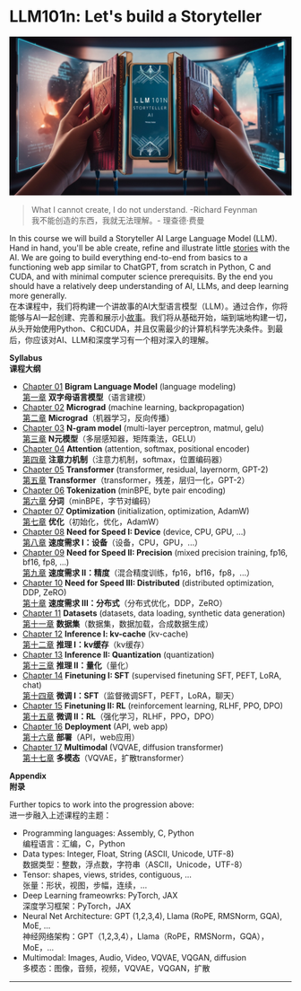 # LLM101n: Let's build a Storyteller

![LLM101n header image](llm101n.jpg)

> What I cannot create, I do not understand. -Richard Feynman  
> 我不能创造的东西，我就无法理解。- 理查德·费曼

In this course we will build a Storyteller AI Large Language Model (LLM). Hand in hand, you'll be able create, refine and illustrate little [stories](https://huggingface.co/datasets/roneneldan/TinyStories) with the AI. We are going to build everything end-to-end from basics to a functioning web app similar to ChatGPT, from scratch in Python, C and CUDA, and with minimal computer science prerequisits. By the end you should have a relatively deep understanding of AI, LLMs, and deep learning more generally.  
在本课程中，我们将构建一个讲故事的AI大型语言模型（LLM）。通过合作，你将能够与AI一起创建、完善和展示小[故事](https://huggingface.co/datasets/roneneldan/TinyStories)。我们将从基础开始，端到端地构建一切，从头开始使用Python、C和CUDA，并且仅需最少的计算机科学先决条件。到最后，你应该对AI、LLM和深度学习有一个相对深入的理解。

**Syllabus**  
**课程大纲**

- [Chapter 01](https://github.com/karpathy/LLM101n/tree/master/bigram/README.md) **Bigram Language Model** (language modeling)  
  [第一章](https://github.com/Czi24/Awesome-MLLM-LLM-Colab/blob/master/LLM101n-Colab/bigram/README.md) **双字母语言模型**（语言建模）
- [Chapter 02](https://github.com/karpathy/LLM101n/tree/master/micrograd/README.md) **Micrograd** (machine learning, backpropagation)  
  [第二章](https://github.com/Czi24/Awesome-MLLM-LLM-Colab/blob/master/LLM101n-Colab/micrograd/README.md) **Micrograd**（机器学习，反向传播）
- [Chapter 03](https://github.com/karpathy/LLM101n/tree/master/mlp/README.md) **N-gram model** (multi-layer perceptron, matmul, gelu)  
  [第三章](https://github.com/Czi24/Awesome-MLLM-LLM-Colab/blob/master/LLM101n-Colab/mlp/README.md) **N元模型**（多层感知器，矩阵乘法，GELU）
- [Chapter 04](https://github.com/karpathy/LLM101n/tree/master/attention/README.md) **Attention** (attention, softmax, positional encoder)  
  [第四章](https://github.com/Czi24/Awesome-MLLM-LLM-Colab/blob/master/LLM101n-Colab/attention/README.md) **注意力机制**（注意力机制，softmax，位置编码器）
- [Chapter 05](https://github.com/karpathy/LLM101n/tree/master/transformer/README.md) **Transformer** (transformer, residual, layernorm, GPT-2)  
  [第五章](https://github.com/Czi24/Awesome-MLLM-LLM-Colab/blob/master/LLM101n-Colab/transformer/README.md) **Transformer**（transformer，残差，层归一化，GPT-2）
- [Chapter 06](https://github.com/karpathy/LLM101n/tree/master/tokenization/README.md) **Tokenization** (minBPE, byte pair encoding)  
  [第六章](https://github.com/Czi24/Awesome-MLLM-LLM-Colab/blob/master/LLM101n-Colab/tokenization/README.md) **分词**（minBPE，字节对编码）
- [Chapter 07](https://github.com/karpathy/LLM101n/tree/master/optimization/README.md) **Optimization** (initialization, optimization, AdamW)  
  [第七章](https://github.com/Czi24/Awesome-MLLM-LLM-Colab/blob/master/LLM101n-Colab/optimization/README.md) **优化**（初始化，优化，AdamW）
- [Chapter 08](https://github.com/karpathy/LLM101n/tree/master/device/README.md) **Need for Speed I: Device** (device, CPU, GPU, ...)  
  [第八章](https://github.com/Czi24/Awesome-MLLM-LLM-Colab/blob/master/LLM101n-Colab/device/README.md) **速度需求 I：设备**（设备，CPU，GPU，...）
- [Chapter 09](https://github.com/karpathy/LLM101n/tree/master/precision/README.md) **Need for Speed II: Precision** (mixed precision training, fp16, bf16, fp8, ...)  
  [第九章](https://github.com/Czi24/Awesome-MLLM-LLM-Colab/blob/master/LLM101n-Colab/precision/README.md) **速度需求 II：精度**（混合精度训练，fp16，bf16，fp8，...）
- [Chapter 10](https://github.com/karpathy/LLM101n/tree/master/distributed/README.md) **Need for Speed III: Distributed** (distributed optimization, DDP, ZeRO)  
  [第十章](https://github.com/Czi24/Awesome-MLLM-LLM-Colab/blob/master/LLM101n-Colab/distributed/README.md) **速度需求 III：分布式**（分布式优化，DDP，ZeRO）
- [Chapter 11](https://github.com/karpathy/LLM101n/tree/master/datasets/README.md) **Datasets** (datasets, data loading, synthetic data generation)  
  [第十一章](https://github.com/Czi24/Awesome-MLLM-LLM-Colab/blob/master/LLM101n-Colab/datasets/README.md) **数据集**（数据集，数据加载，合成数据生成）
- [Chapter 12](https://github.com/karpathy/LLM101n/tree/master/inference/README.md) **Inference I: kv-cache** (kv-cache)  
  [第十二章](https://github.com/Czi24/Awesome-MLLM-LLM-Colab/blob/master/LLM101n-Colab/inference/README.md) **推理 I：kv缓存**（kv缓存）
- [Chapter 13](https://github.com/karpathy/LLM101n/tree/master/quantization/README.md) **Inference II: Quantization** (quantization)  
  [第十三章](https://github.com/Czi24/Awesome-MLLM-LLM-Colab/blob/master/LLM101n-Colab/quantization/README.md) **推理 II：量化**（量化）
- [Chapter 14](https://github.com/karpathy/LLM101n/tree/master/sft/README.md) **Finetuning I: SFT** (supervised finetuning SFT, PEFT, LoRA, chat)  
  [第十四章](https://github.com/Czi24/Awesome-MLLM-LLM-Colab/blob/master/LLM101n-Colab/sft/README.md) **微调 I：SFT**（监督微调SFT，PEFT，LoRA，聊天）
- [Chapter 15](https://github.com/karpathy/LLM101n/tree/master/rl/README.md) **Finetuning II: RL** (reinforcement learning, RLHF, PPO, DPO)  
  [第十五章](https://github.com/Czi24/Awesome-MLLM-LLM-Colab/blob/master/LLM101n-Colab/rl/README.md) **微调 II：RL**（强化学习，RLHF，PPO，DPO）
- [Chapter 16](https://github.com/karpathy/LLM101n/tree/master/deployment/README.md) **Deployment** (API, web app)  
  [第十六章](https://github.com/Czi24/Awesome-MLLM-LLM-Colab/blob/master/LLM101n-Colab/deployment/README.md) **部署**（API，web应用）
- [Chapter 17](https://github.com/karpathy/LLM101n/tree/master/multimodal/README.md) **Multimodal** (VQVAE, diffusion transformer)  
  [第十七章](https://github.com/Czi24/Awesome-MLLM-LLM-Colab/blob/master/LLM101n-Colab/multimodal/README.md) **多模态**（VQVAE，扩散transformer）

**Appendix**  
**附录**

Further topics to work into the progression above:  
进一步融入上述课程的主题：

- Programming languages: Assembly, C, Python  
  编程语言：汇编，C，Python
- Data types: Integer, Float, String (ASCII, Unicode, UTF-8)  
  数据类型：整数，浮点数，字符串（ASCII，Unicode，UTF-8）
- Tensor: shapes, views, strides, contiguous, ...  
  张量：形状，视图，步幅，连续，...
- Deep Learning frameowrks: PyTorch, JAX  
  深度学习框架：PyTorch，JAX
- Neural Net Architecture: GPT (1,2,3,4), Llama (RoPE, RMSNorm, GQA), MoE, ...  
  神经网络架构：GPT（1,2,3,4），Llama（RoPE，RMSNorm，GQA），MoE，...
- Multimodal: Images, Audio, Video, VQVAE, VQGAN, diffusion  
  多模态：图像，音频，视频，VQVAE，VQGAN，扩散

---
